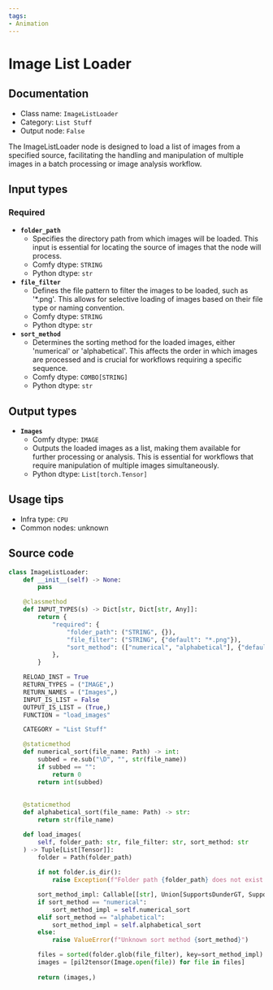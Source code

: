 ```yaml
---
tags:
- Animation
---
```


# Image List Loader
## Documentation
- Class name: `ImageListLoader`
- Category: `List Stuff`
- Output node: `False`

The ImageListLoader node is designed to load a list of images from a specified source, facilitating the handling and manipulation of multiple images in a batch processing or image analysis workflow.
## Input types
### Required
- **`folder_path`**
    - Specifies the directory path from which images will be loaded. This input is essential for locating the source of images that the node will process.
    - Comfy dtype: `STRING`
    - Python dtype: `str`
- **`file_filter`**
    - Defines the file pattern to filter the images to be loaded, such as '*.png'. This allows for selective loading of images based on their file type or naming convention.
    - Comfy dtype: `STRING`
    - Python dtype: `str`
- **`sort_method`**
    - Determines the sorting method for the loaded images, either 'numerical' or 'alphabetical'. This affects the order in which images are processed and is crucial for workflows requiring a specific sequence.
    - Comfy dtype: `COMBO[STRING]`
    - Python dtype: `str`
## Output types
- **`Images`**
    - Comfy dtype: `IMAGE`
    - Outputs the loaded images as a list, making them available for further processing or analysis. This is essential for workflows that require manipulation of multiple images simultaneously.
    - Python dtype: `List[torch.Tensor]`
## Usage tips
- Infra type: `CPU`
- Common nodes: unknown


## Source code
```python
class ImageListLoader:
    def __init__(self) -> None:
        pass

    @classmethod
    def INPUT_TYPES(s) -> Dict[str, Dict[str, Any]]:
        return {
            "required": {
                "folder_path": ("STRING", {}),
                "file_filter": ("STRING", {"default": "*.png"}),
                "sort_method": (["numerical", "alphabetical"], {"default": "numerical"}),
            },
        }

    RELOAD_INST = True
    RETURN_TYPES = ("IMAGE",)
    RETURN_NAMES = ("Images",)
    INPUT_IS_LIST = False
    OUTPUT_IS_LIST = (True,)
    FUNCTION = "load_images"

    CATEGORY = "List Stuff"

    @staticmethod
    def numerical_sort(file_name: Path) -> int:
        subbed = re.sub("\D", "", str(file_name))
        if subbed == "":
            return 0
        return int(subbed)
    
    
    @staticmethod
    def alphabetical_sort(file_name: Path) -> str:
        return str(file_name)

    def load_images(
        self, folder_path: str, file_filter: str, sort_method: str
    ) -> Tuple[List[Tensor]]:
        folder = Path(folder_path)
    
        if not folder.is_dir():
            raise Exception(f"Folder path {folder_path} does not exist.")

        sort_method_impl: Callable[[str], Union[SupportsDunderGT, SupportsDunderLT]]
        if sort_method == "numerical":
            sort_method_impl = self.numerical_sort
        elif sort_method == "alphabetical":
            sort_method_impl = self.alphabetical_sort
        else:
            raise ValueError(f"Unknown sort method {sort_method}")

        files = sorted(folder.glob(file_filter), key=sort_method_impl)
        images = [pil2tensor(Image.open(file)) for file in files]
    
        return (images,)

```

